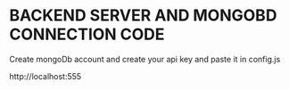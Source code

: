 # BACKEND SERVER AND MONGOBD CONNECTION CODE

<p>Create mongoDb account and create your api key and paste it in config.js</p>

<p>http://localhost:555</p>